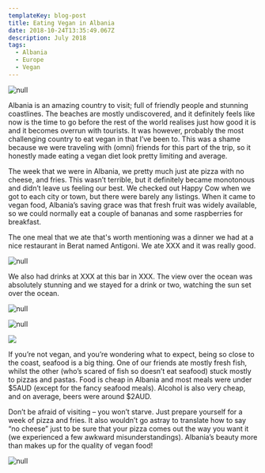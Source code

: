 ```yaml
---
templateKey: blog-post
title: Eating Vegan in Albania
date: 2018-10-24T13:35:49.067Z
description: July 2018
tags:
  - Albania
  - Europe
  - Vegan
---
```

![null](/img/img_3466-3.jpg)

Albania is an amazing country to visit; full of friendly people and stunning coastlines. The beaches are mostly undiscovered, and it definitely feels like now is the time to go before the rest of the world realises just how good it is and it becomes overrun with tourists. It was however, probably the most challenging country to eat vegan in that I’ve been to. This was a shame because we were traveling with (omni) friends for this part of the trip, so it honestly made eating a vegan diet look pretty limiting and average.

The week that we were in Albania, we pretty much just ate pizza with no cheese, and fries. This wasn’t terrible, but it definitely became monotonous and didn’t leave us feeling our best. We checked out Happy Cow when we got to each city or town, but there were barely any listings. When it came to vegan food, Albania’s saving grace was that fresh fruit was widely available, so we could normally eat a couple of bananas and some raspberries for breakfast.

The one meal that we ate that's worth mentioning was a dinner we had at a nice restaurant in Berat named Antigoni. We ate XXX and it was really good.

![null](/img/img_9589.jpg)

We also had drinks at XXX at this bar in XXX. The view over the ocean was absolutely stunning and we stayed for a drink or two, watching the sun set over the ocean.

![null](/img/img_9727.jpg)

![null](/img/img_9719.jpg)

![](/img/img_9758.jpg)

If you’re not vegan, and you’re wondering what to expect, being so close to the coast, seafood is a big thing. One of our friends ate mostly fresh fish, whilst the other (who’s scared of fish so doesn’t eat seafood) stuck mostly to pizzas and pastas. Food is cheap in Albania and most meals were under $5AUD (except for the fancy seafood meals). Alcohol is also very cheap, and on average, beers were around $2AUD.

Don’t be afraid of visiting – you won’t starve. Just prepare yourself for a week of pizza and fries. It also wouldn’t go astray to translate how to say “no cheese” just to be sure that your pizza comes out the way you want it (we experienced a few awkward misunderstandings). Albania’s beauty more than makes up for the quality of vegan food!

![null](/img/img_9631.jpg)
